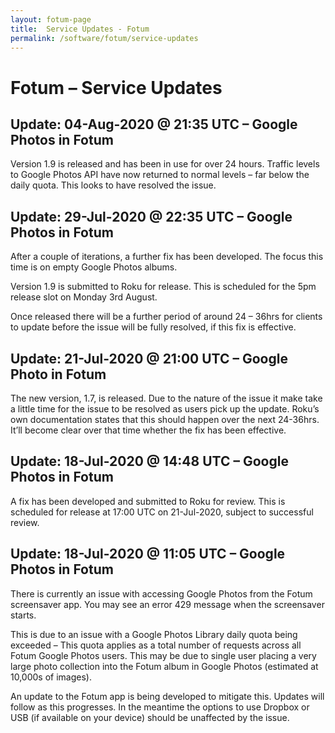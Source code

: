 ```yaml
---
layout: fotum-page
title:  Service Updates - Fotum
permalink: /software/fotum/service-updates
---
```


# Fotum – Service Updates

## Update: 04-Aug-2020 @ 21:35 UTC – Google Photos in Fotum

Version 1.9 is released and has been in use for over 24 hours. Traffic levels to Google Photos API have now returned to normal levels – far below the daily quota. This looks to have resolved the issue.

## Update: 29-Jul-2020 @ 22:35 UTC – Google Photos in Fotum

After a couple of iterations, a further fix has been developed. The focus this time is on empty Google Photos albums.

Version 1.9 is submitted to Roku for release. This is scheduled for the 5pm release slot on Monday 3rd August.

Once released there will be a further period of around 24 – 36hrs for clients to update before the issue will be fully resolved, if this fix is effective.

## Update: 21-Jul-2020 @ 21:00 UTC – Google Photo in Fotum

The new version, 1.7, is released. Due to the nature of the issue it make take a little time for the issue to be resolved as users pick up the update. Roku’s own documentation states that this should happen over the next 24-36hrs. It’ll become clear over that time whether the fix has been effective.

## Update: 18-Jul-2020 @ 14:48 UTC – Google Photos in Fotum

A fix has been developed and submitted to Roku for review. This is scheduled for release at 17:00 UTC on 21-Jul-2020, subject to successful review.

## Update: 18-Jul-2020 @ 11:05 UTC – Google Photos in Fotum

There is currently an issue with accessing Google Photos from the Fotum screensaver app. You may see an error 429 message when the screensaver starts.

This is due to an issue with a Google Photos Library daily quota being exceeded – This quota applies as a total number of requests across all Fotum Google Photos users. This may be due to single user placing a very large photo collection into the Fotum album in Google Photos (estimated at 10,000s of images).

An update to the Fotum app is being developed to mitigate this. Updates will follow as this progresses. In the meantime the options to use Dropbox or USB (if available on your device) should be unaffected by the issue.